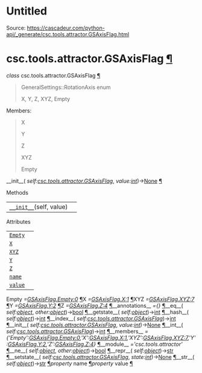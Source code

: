 # Untitled

Source: https://cascadeur.com/python-api/_generate/csc.tools.attractor.GSAxisFlag.html

# csc.tools.attractor.GSAxisFlag [¶](https://cascadeur.com/python-api/_generate/csc.tools.attractor.GSAxisFlag.html\#csc-tools-attractor-gsaxisflag "Permalink to this heading")

_class_ csc.tools.attractor.GSAxisFlag [¶](https://cascadeur.com/python-api/_generate/csc.tools.attractor.GSAxisFlag.html#csc.tools.attractor.GSAxisFlag "Permalink to this definition")

> GeneralSettings::RotationAxis enum
>
> X, Y, Z, XYZ, Empty

Members:

> X
>
> Y
>
> Z
>
> XYZ
>
> Empty

\_\_init\_\_( _self:[csc.tools.attractor.GSAxisFlag](https://cascadeur.com/python-api/csc.html#csc.tools.attractor.GSAxisFlag "csc.tools.attractor.GSAxisFlag")_, _value:[int](https://docs.python.org/3/library/functions.html#int "(in Python v3.13)")_)→[None](https://docs.python.org/3/library/constants.html#None "(in Python v3.13)") [¶](https://cascadeur.com/python-api/_generate/csc.tools.attractor.GSAxisFlag.html#csc.tools.attractor.GSAxisFlag.__init__ "Permalink to this definition")

Methods

|     |     |
| --- | --- |
| [`__init__`](https://cascadeur.com/python-api/csc.html#csc.tools.attractor.GSAxisFlag.__init__ "csc.tools.attractor.GSAxisFlag.__init__")(self, value) |  |

Attributes

|     |     |
| --- | --- |
| [`Empty`](https://cascadeur.com/python-api/csc.html#csc.tools.attractor.GSAxisFlag.Empty "csc.tools.attractor.GSAxisFlag.Empty") |  |
| [`X`](https://cascadeur.com/python-api/csc.html#csc.tools.attractor.GSAxisFlag.X "csc.tools.attractor.GSAxisFlag.X") |  |
| [`XYZ`](https://cascadeur.com/python-api/csc.html#csc.tools.attractor.GSAxisFlag.XYZ "csc.tools.attractor.GSAxisFlag.XYZ") |  |
| [`Y`](https://cascadeur.com/python-api/csc.html#csc.tools.attractor.GSAxisFlag.Y "csc.tools.attractor.GSAxisFlag.Y") |  |
| [`Z`](https://cascadeur.com/python-api/csc.html#csc.tools.attractor.GSAxisFlag.Z "csc.tools.attractor.GSAxisFlag.Z") |  |
| [`name`](https://cascadeur.com/python-api/csc.html#csc.tools.attractor.GSAxisFlag.name "csc.tools.attractor.GSAxisFlag.name") |  |
| [`value`](https://cascadeur.com/python-api/csc.html#csc.tools.attractor.GSAxisFlag.value "csc.tools.attractor.GSAxisFlag.value") |  |

Empty _=<GSAxisFlag.Empty:0>_ [¶](https://cascadeur.com/python-api/_generate/csc.tools.attractor.GSAxisFlag.html#csc.tools.attractor.GSAxisFlag.Empty "Permalink to this definition")X _=<GSAxisFlag.X:1>_ [¶](https://cascadeur.com/python-api/_generate/csc.tools.attractor.GSAxisFlag.html#csc.tools.attractor.GSAxisFlag.X "Permalink to this definition")XYZ _=<GSAxisFlag.XYZ:7>_ [¶](https://cascadeur.com/python-api/_generate/csc.tools.attractor.GSAxisFlag.html#csc.tools.attractor.GSAxisFlag.XYZ "Permalink to this definition")Y _=<GSAxisFlag.Y:2>_ [¶](https://cascadeur.com/python-api/_generate/csc.tools.attractor.GSAxisFlag.html#csc.tools.attractor.GSAxisFlag.Y "Permalink to this definition")Z _=<GSAxisFlag.Z:4>_ [¶](https://cascadeur.com/python-api/_generate/csc.tools.attractor.GSAxisFlag.html#csc.tools.attractor.GSAxisFlag.Z "Permalink to this definition")\_\_annotations\_\_ _={}_ [¶](https://cascadeur.com/python-api/_generate/csc.tools.attractor.GSAxisFlag.html#csc.tools.attractor.GSAxisFlag.__annotations__ "Permalink to this definition")\_\_eq\_\_( _self:[object](https://docs.python.org/3/library/functions.html#object "(in Python v3.13)")_, _other:[object](https://docs.python.org/3/library/functions.html#object "(in Python v3.13)")_)→[bool](https://docs.python.org/3/library/functions.html#bool "(in Python v3.13)") [¶](https://cascadeur.com/python-api/_generate/csc.tools.attractor.GSAxisFlag.html#csc.tools.attractor.GSAxisFlag.__eq__ "Permalink to this definition")\_\_getstate\_\_( _self:[object](https://docs.python.org/3/library/functions.html#object "(in Python v3.13)")_)→[int](https://docs.python.org/3/library/functions.html#int "(in Python v3.13)") [¶](https://cascadeur.com/python-api/_generate/csc.tools.attractor.GSAxisFlag.html#csc.tools.attractor.GSAxisFlag.__getstate__ "Permalink to this definition")\_\_hash\_\_( _self:[object](https://docs.python.org/3/library/functions.html#object "(in Python v3.13)")_)→[int](https://docs.python.org/3/library/functions.html#int "(in Python v3.13)") [¶](https://cascadeur.com/python-api/_generate/csc.tools.attractor.GSAxisFlag.html#csc.tools.attractor.GSAxisFlag.__hash__ "Permalink to this definition")\_\_index\_\_( _self:[csc.tools.attractor.GSAxisFlag](https://cascadeur.com/python-api/csc.html#csc.tools.attractor.GSAxisFlag "csc.tools.attractor.GSAxisFlag")_)→[int](https://docs.python.org/3/library/functions.html#int "(in Python v3.13)") [¶](https://cascadeur.com/python-api/_generate/csc.tools.attractor.GSAxisFlag.html#csc.tools.attractor.GSAxisFlag.__index__ "Permalink to this definition")\_\_init\_\_( _self:[csc.tools.attractor.GSAxisFlag](https://cascadeur.com/python-api/csc.html#csc.tools.attractor.GSAxisFlag "csc.tools.attractor.GSAxisFlag")_, _value:[int](https://docs.python.org/3/library/functions.html#int "(in Python v3.13)")_)→[None](https://docs.python.org/3/library/constants.html#None "(in Python v3.13)") [¶](https://cascadeur.com/python-api/_generate/csc.tools.attractor.GSAxisFlag.html#id0 "Permalink to this definition")\_\_int\_\_( _self:[csc.tools.attractor.GSAxisFlag](https://cascadeur.com/python-api/csc.html#csc.tools.attractor.GSAxisFlag "csc.tools.attractor.GSAxisFlag")_)→[int](https://docs.python.org/3/library/functions.html#int "(in Python v3.13)") [¶](https://cascadeur.com/python-api/_generate/csc.tools.attractor.GSAxisFlag.html#csc.tools.attractor.GSAxisFlag.__int__ "Permalink to this definition")\_\_members\_\_ _={'Empty':<GSAxisFlag.Empty:0>,'X':<GSAxisFlag.X:1>,'XYZ':<GSAxisFlag.XYZ:7>,'Y':<GSAxisFlag.Y:2>,'Z':<GSAxisFlag.Z:4>}_ [¶](https://cascadeur.com/python-api/_generate/csc.tools.attractor.GSAxisFlag.html#csc.tools.attractor.GSAxisFlag.__members__ "Permalink to this definition")\_\_module\_\_ _='csc.tools.attractor'_ [¶](https://cascadeur.com/python-api/_generate/csc.tools.attractor.GSAxisFlag.html#csc.tools.attractor.GSAxisFlag.__module__ "Permalink to this definition")\_\_ne\_\_( _self:[object](https://docs.python.org/3/library/functions.html#object "(in Python v3.13)")_, _other:[object](https://docs.python.org/3/library/functions.html#object "(in Python v3.13)")_)→[bool](https://docs.python.org/3/library/functions.html#bool "(in Python v3.13)") [¶](https://cascadeur.com/python-api/_generate/csc.tools.attractor.GSAxisFlag.html#csc.tools.attractor.GSAxisFlag.__ne__ "Permalink to this definition")\_\_repr\_\_( _self:[object](https://docs.python.org/3/library/functions.html#object "(in Python v3.13)")_)→[str](https://docs.python.org/3/library/stdtypes.html#str "(in Python v3.13)") [¶](https://cascadeur.com/python-api/_generate/csc.tools.attractor.GSAxisFlag.html#csc.tools.attractor.GSAxisFlag.__repr__ "Permalink to this definition")\_\_setstate\_\_( _self:[csc.tools.attractor.GSAxisFlag](https://cascadeur.com/python-api/csc.html#csc.tools.attractor.GSAxisFlag "csc.tools.attractor.GSAxisFlag")_, _state:[int](https://docs.python.org/3/library/functions.html#int "(in Python v3.13)")_)→[None](https://docs.python.org/3/library/constants.html#None "(in Python v3.13)") [¶](https://cascadeur.com/python-api/_generate/csc.tools.attractor.GSAxisFlag.html#csc.tools.attractor.GSAxisFlag.__setstate__ "Permalink to this definition")\_\_str\_\_( _self:[object](https://docs.python.org/3/library/functions.html#object "(in Python v3.13)")_)→[str](https://docs.python.org/3/library/stdtypes.html#str "(in Python v3.13)") [¶](https://cascadeur.com/python-api/_generate/csc.tools.attractor.GSAxisFlag.html#csc.tools.attractor.GSAxisFlag.__str__ "Permalink to this definition")_property_ name [¶](https://cascadeur.com/python-api/_generate/csc.tools.attractor.GSAxisFlag.html#csc.tools.attractor.GSAxisFlag.name "Permalink to this definition")_property_ value [¶](https://cascadeur.com/python-api/_generate/csc.tools.attractor.GSAxisFlag.html#csc.tools.attractor.GSAxisFlag.value "Permalink to this definition")